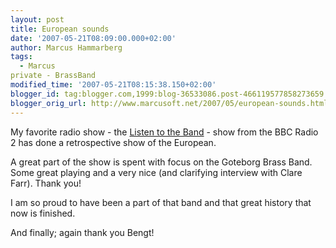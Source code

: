 ```yaml
---
layout: post
title: European sounds
date: '2007-05-21T08:09:00.000+02:00'
author: Marcus Hammarberg
tags:
  - Marcus
private - BrassBand
modified_time: '2007-05-21T08:15:38.150+02:00'
blogger_id: tag:blogger.com,1999:blog-36533086.post-466119577858273659
blogger_orig_url: http://www.marcusoft.net/2007/05/european-sounds.html
---
```


My favorite radio show - the [Listen to the
Band](http://www.bbc.co.uk/radio/aod/networks/radio2/aod.shtml?radio2/listenband) -
show from the BBC Radio 2 has done a retrospective show of the
European.

A great part of the show is spent with focus on the Goteborg Brass Band.
Some great playing and a very nice (and clarifying interview with Clare
Farr). Thank you!

I am so proud to have been a part of that band and that great history
that now is finished.

And finally; again thank you Bengt!
